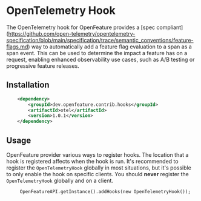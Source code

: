 # OpenTelemetry Hook

The OpenTelemetry hook for OpenFeature provides
a [spec compliant] (https://github.com/open-telemetry/opentelemetry-specification/blob/main/specification/trace/semantic_conventions/feature-flags.md)
way to automatically add a feature flag
evaluation to a span as a span event. This can be used to determine the impact a feature has on a request,
enabling enhanced observability use cases, such as A/B testing or progressive feature releases.

## Installation
<!-- x-release-please-start-version -->
```xml
    <dependency>
        <groupId>dev.openfeature.contrib.hooks</groupId>
        <artifactId>otel</artifactId>
        <version>1.0.1</version>
    </dependency>
```
<!-- x-release-please-end-version -->

## Usage

OpenFeature provider various ways to register hooks. The location that a hook is registered affects when the hook is
run. It's recommended to register the `OpenTelemetryHook` globally in most situations, but it's possible to only enable
the hook on specific clients. You should **never** register the `OpenTelemetryHook` globally and on a client.

```
     OpenFeatureAPI.getInstance().addHooks(new OpenTelemetryHook());
```
